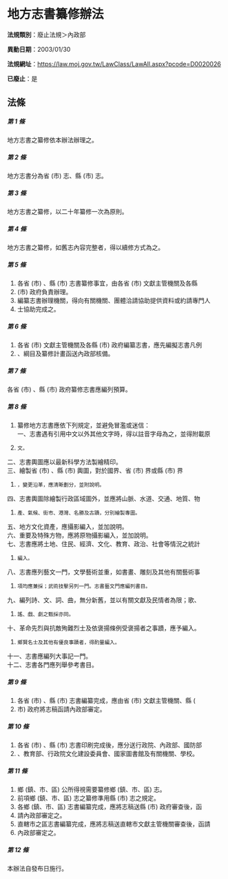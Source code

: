 # 地方志書纂修辦法

**法規類別**：廢止法規＞內政部

**異動日期**：2003/01/30  

**法規網址**：https://law.moj.gov.tw/LawClass/LawAll.aspx?pcode=D0020026

**已廢止**：是



## 法條
##### 第 1 條
地方志書之纂修依本辦法辦理之。

##### 第 2 條
地方志書分為省 (市) 志、縣 (市) 志。

##### 第 3 條
地方志書之纂修，以二十年纂修一次為原則。

##### 第 4 條
地方志書之纂修，如舊志內容完整者，得以續修方式為之。

##### 第 5 條
1. 各省 (市) 、縣 (市) 志書纂修事宜，由各省 (市) 文獻主管機關及各縣
1.  (市) 政府負責辦理。
1. 編纂志書辦理機關，得向有關機關、團體洽請協助提供資料或約請專門人
1. 士協助完成之。

##### 第 6 條
1. 各省 (市) 文獻主管機關及各縣 (市) 政府編纂志書，應先編擬志書凡例
1. 、綱目及纂修計畫函送內政部核備。

##### 第 7 條
各省 (市) 、縣 (市) 政府纂修志書應編列預算。

##### 第 8 條
1. 纂修地方志書應依下列規定，並避免冒濫或迷信：  
一、志書遇有引用中文以外其他文字時，得以註音字母為之，並得附載原
1.     文。  
二、志書輿圖應以最新科學方法製繪精印。  
三、繪製省 (市) 、縣 (市) 輿圖，對於國界、省 (市) 界或縣 (市) 界
1.     ，變更沿革，應清晰劃分，並附說明。  
四、志書輿圖除繪製行政區域圖外，並應將山脈、水道、交通、地質、物
1.     產、氣候、街市、港灣、名勝及古蹟，分別繪製專圖。  
五、地方文化資產，應攝影編入，並加說明。  
六、重要及特殊方物，應將原物攝影編入，並加說明。  
七、志書應將土地、住民、經濟、文化、教育、政治、社會等情況之統計
1.     編入。  
八、志書應列藝文一門，文學藝術並重，如書畫、雕刻及其他有關藝術事
1.     項均應兼採；武術技擊另列一門。志書藝文門應編列書目。  
九、編列詩、文、詞、曲，無分新舊，並以有關文獻及民情者為限；歌、
1.     謠、戲、劇之甄採亦同。  
十、革命先烈與抗敵殉難烈士及依褒揚條例受褒揚者之事蹟，應予編入。
1.     鄉賢名士及其他有優良事蹟者，得酌量編入。  
十一、志書應編列大事記一門。  
十二、志書各門應列舉參考書目。

##### 第 9 條
1. 各省 (市) 、縣 (市) 志書編纂完成，應由省 (市) 文獻主管機關、縣 (
1. 市) 政府將志稿函請內政部審定。

##### 第 10 條
1. 各省 (市) 、縣 (市) 志書印刷完成後，應分送行政院、內政部、國防部
1. 、教育部、行政院文化建設委員會、國家圖書館及有關機關、學校。

##### 第 11 條
1. 鄉 (鎮、市、區) 公所得視需要纂修鄉 (鎮、市、區) 志。
1. 前項鄉 (鎮、市、區) 志之纂修準用縣 (市) 志之規定。
1. 各鄉 (鎮、市、區) 志書編纂完成，應將志稿送縣 (市) 政府審查後，函
1. 請內政部審定之。
1. 直轄市之區志書編纂完成，應將志稿送直轄市文獻主管機關審查後，函請
1. 內政部審定之。

##### 第 12 條
本辦法自發布日施行。


